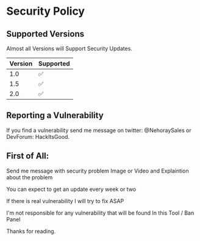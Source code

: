 # Security Policy

## Supported Versions

Almost all Versions will Support Security Updates.

| Version | Supported          |
| ------- | ------------------ |
| 1.0     | :white_check_mark: |
| 1.5     | :white_check_mark: |
| 2.0     | :white_check_mark: |


## Reporting a Vulnerability

If you find a vulnerability send me message on twitter: @NehoraySales
or DevForum: HackItsGood.
## First of All:

Send me message with security problem Image or Video
and Explaintion about the problem

You can expect to get an update every week or two

If there is real vulnerability I will try to fix ASAP

I'm not responsible for any vulnerability that will be found In this Tool / Ban Panel

Thanks for reading.
